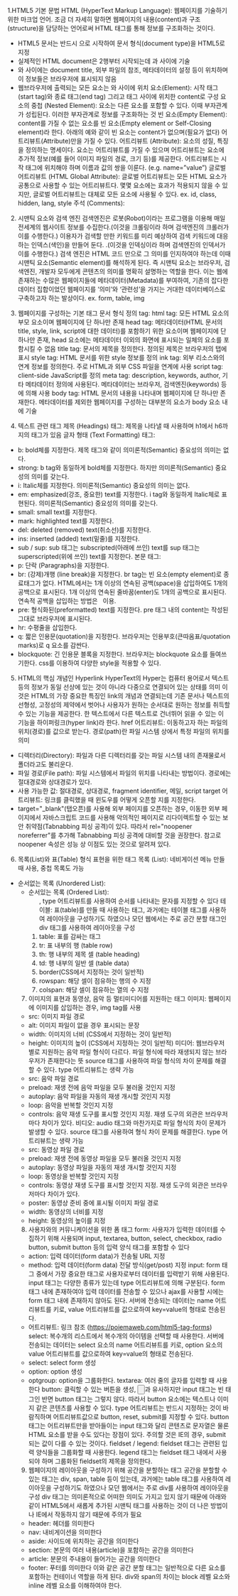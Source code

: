 1.HTML5 기본 문법
HTML (HyperText Markup Language): 웹페이지를 기술하기 위한 마크업 언어. 조금 더 자세히 말하면 웹페이지의 내용(content)과 구조(structure)을 담당하는 언어로써 HTML 태그를 통해 정보를 구조화하는 것이다.
- HTML5 문서는 반드시 <!DOCTYPE html>으로 시작하여 문서 형식(document type)을 HTML5로 지정
- 실제적인 HTML document은 2행부터 시작되는데 <html>과 </html> 사이에 기술
- <head>와 </head> 사이에는 document title, 외부 파일의 참조, 메타데이터의 설정 등이 위치하며 이 정보들은 브라우저에 표시되지 않음
- 웹브라우저에 출력되는 모든 요소는 <body>와 </body> 사이에 위치
요소(Element): 시작 태그(start tag)와 종료 태그(end tag) 그리고 태그 사이에 위치한 content로 구성
요소의 중첩 (Nested Element): 요소는 다른 요소를 포함할 수 있다. 이때 부자관계가 성립된다. 이러한 부자관계로 정보를 구조화하는 것
빈 요소(Empty Element): content를 가질 수 없는 요소를 빈 요소(Empty element or Self-Closing element)라 한다. 아래의 예와 같이 빈 요소는 content가 없으며(필요가 없다) 어트리뷰트(Attribute)만을 가질 수 있다.
어트리뷰트 (Attribute): 요소의 성질, 특징을 정의하는 명세이다. 요소는 어트리뷰트를 가질 수 있으며 어트리뷰트는 요소에 추가적 정보(예를 들어 이미지 파일의 경로, 크기 등)를 제공한다. 어트리뷰트는 시작 태그에 위치해야 하며 이름과 값의 쌍을 이룬다. (e.g. name=”value”)
글로벌 어트리뷰트 (HTML Global Attribute): 글로벌 어트리뷰트는 모든 HTML 요소가 공통으로 사용할 수 있는 어트리뷰트다. 몇몇 요소에는 효과가 적용되지 않을 수 있지만, 글로벌 어트리뷰트는 대체로 모든 요소에 사용될 수 있다. ex. id, class, hidden, lang, style
주석 (Comments): <!-- -->

2. 시맨틱 요소와 검색 엔진
검색엔진은 로봇(Robot)이라는 프로그램을 이용해 매일 전세계의 웹사이트 정보를 수집한다.(이것을 크롤링이라 하며 검색엔진의 크롤러가 이를 수행한다.) 
이용자가 검색할 만한 키워드를 미리 예상하여 검색 키워드에 대응하는 인덱스(색인)을 만들어 둔다. .(이것을 인덱싱이라 하며 검색엔진의 인덱서가 이를 수행한다.)
검색 엔진은 HTML 코드 만으로 그 의미를 인지하여야 하는데 이때 시맨틱 요소(Semantic element)를 해석하게 된다. 즉 시맨틱 요소는 브라우저, 검색엔진, 개발자 모두에게 콘텐츠의 의미를 명확히 설명하는 역할을 한다.
이는 웹에 존재하는 수많은 웹페이지들에 메타데이터(Metadata)를 부여하여, 기존의 잡다한 데이터 집합이었던 웹페이지를 ‘의미’와 ‘관련성’을 가지는 거대한 데이터베이스로 구축하고자 하는 발상이다. ex. form, table, img

3. 웹페이지를 구성하는 기본 태그
문서 형식 정의 tag: <!DOCTYPE html>
html tag: 모든 HTML 요소의 부모 요소이며 웹페이지에 단 하나만 존재
head tag: 메타데이터(HTML 문서의 title, style, link, script에 대한 데이터)를 포함하기 위한 요소이며 웹페이지에 단 하나만 존재, head 요소에는 메타데이터 이외의 화면에 표시되는 일체의 요소를 포함시킬 수 없음
title tag: 문서의 제목을 정의한다. 정의된 제목은 브라우저의 탭에 표시
style tag: HTML 문서를 위한 style 정보를 정의
ink tag: 외부 리소스와의 연계 정보를 정의한다. 주로 HTML과 외부 CSS 파일을 연계에 사용
script tag: client-side JavaScript를 정의
meta tag: description, keywords, author, 기타 메타데이터 정의에 사용된다. 메타데이터는 브라우저, 검색엔진(keywords) 등에 의해 사용
body tag: HTML 문서의 내용을 나타내며 웹페이지에 단 하나만 존재한다. 메타데이터를 제외한 웹페이지를 구성하는 대부분의 요소가 body 요소 내에 기술

4. 텍스트 관련 태그
제목 (Headings) 태그: 제목을 나타낼 때 사용하며 h1에서 h6까지의 태그가 있음
글자 형태 (Text Formatting) 태그: 
- b: bold체를 지정한다. 제목 태그와 같이 의미론적(Semantic) 중요성의 의미는 없다.
- strong: b tag와 동일하게 bold체를 지정한다. 하지만 의미론적(Semantic) 중요성의 의미를 갖는다.
- i: Italic체를 지정한다. 의미론적(Semantic) 중요성의 의미는 없다.
- em: emphasized(강조, 중요한) text를 지정한다. i tag와 동일하게 Italic체로 표현된다. 의미론적(Semantic) 중요성의 의미를 갖는다.
- small: small text를 지정한다.
- mark: highlighted text를 지정한다.
- del: deleted (removed) text(취소선)를 지정한다.
- ins: inserted (added) text(밑줄)를 지정한다.
- sub / sup: sub 태그는 subscripted(아래에 쓰인) text를 sup 태그는 superscripted(위에 쓰인) text를 지정한다.
본문 태그:
- p: 단락 (Paragraphs)을 지정한다.
- br:  (강제)개행 (line break)을 지정한다. br tag는 빈 요소(empty element)로 종료태그가 없다. HTML에서는 1개 이상의 연속된 공백(space)을 삽입하여도 1개의 공백으로 표시된다. 
1개 이상의 연속된 줄바꿈(enter)도 1개의 공백으로 표시된다. 연속적 공백을 삽입하는 방법은 &nbsp; 이용.
- pre: 형식화된(preformatted) text를 지정한다. pre 태그 내의 content는 작성된 그대로 브라우저에 표시된다.
- hr: 수평줄을 삽입한다.
- q: 짧은 인용문(quotation)을 지정한다. 브라우저는 인용부호(큰따옴표/quotation marks)로 q 요소를 감싼다. 
- blockquote: 긴 인용문 블록을 지정한다. 브라우저는 blockquote 요소를 들여쓰기한다. css를 이용하여 다양한 style을 적용할 수 있다.

5. HTML의 핵심 개념인 Hyperlink
HyperText의 Hyper는 컴퓨터 용어로서 텍스트 등의 정보가 동일 선상에 있는 것이 아니라 다중으로 연결되어 있는 상태를 의미
이것은 HTML의 가장 중요한 특징인 link의 개념과 연결되는데 기존 문서나 텍스트의 선형성, 고정성의 제약에서 벗어나 사용자가 원하는 순서대로 원하는 정보를 취득할 수 있는 기능을 제공한다. 
한 텍스트에서 다른 텍스트로 건너뛰어 읽을 수 있는 이 기능을 하이퍼링크(hyper link)라 한다.
href 어트리뷰트: 이동하고자 하는 파일의 위치(경로)를 값으로 받는다. 경로(path)란 파일 시스템 상에서 특정 파일의 위치를 의미
- 디렉터리(Directory): 파일과 다른 디렉터리를 갖는 파일 시스템 내의 존재물로서 폴더라고도 불리운다.
- 파일 경로(File path): 파일 시스템에서 파일의 위치를 나타내는 방법이다. 경로에는 절대경로와 상대경로가 있다.
- 사용 가능한 값: 절대경로, 상대경로, fragment identifier, 메일, script
target 어트리뷰트: 링크를 클릭했을 때 윈도우를 어떻게 오픈할 지를 지정한다.
- target="_blank"(탭오픈)를 사용해 외부 페이지를 오픈하는 경우, 이동한 외부 페이지에서 자바스크립트 코드를 사용해 악의적인 페이지로 리다이렉트할 수 있는 보안 취약점(Tabnabbing 피싱 공격)이 있다. 
따라서 rel="noopener noreferrer"를 추가해 Tabnabbing 피싱 공격에 대비할 것을 권장한다. 참고로 noopener 속성은 성능 상 이점도 있는 것으로 알려져 있다. 

6. 목록(List)와 표(Table) 형식 표현을 위한 태그
목록 (List): 네비게이션 메뉴 만들 때 사용, 중첩 목록도 가능
- 순서없는 목록 (Unordered List): <ul>
- 순서있는 목록 (Ordered List): <ol>, type 어트리뷰트를 사용하여 순서를 나타내는 문자를 지정할 수 있다
테이블: 표(table)를 만들 때 사용하는 태그, 과거에는 테이블 태그를 사용하여 레이아웃을 구성하기도 하였으나 모던 웹에서는 주로 공간 분할 태그인 div 태그를 사용하여 레이아웃을 구성
- table: 표를 감싸는 태그
- tr: 표 내부의 행 (table row) 
- th: 행 내부의 제목 셀 (table heading)
- td: 행 내부의 일반 셀 (table data)
- border(CSS에서 지정하는 것이 일반적)
- rowspan: 해당 셀이 점유하는 행의 수 지정
- colspan: 해당 셀이 점유하는 열의 수 지정

7. 이미지의 표현과 동영상, 음악 등 멀티미디어를 지원하는 태그
이미지: 웹페이지에 이미지를 삽입하는 경우, img tag를 사용
- src: 이미지 파일 경로
- alt: 이미지 파일이 없을 경우 표시되는 문장
- width: 이미지의 너비 (CSS에서 지정하는 것이 일반적)
- height: 이미지의 높이 (CSS에서 지정하는 것이 일반적)
미디어: 웹브라우저 별로 지원하는 음악 파일 형식이 다르다. 파일 형식에 따라 재생되지 않는 브라우저가 존재한다는 뜻
source 태그를 사용하여 파일 형식의 차이 문제를 해결 할 수 있다. type 어트리뷰트는 생략 가능
- src: 음악 파일 경로
- preload: 재생 전에 음악 파일을 모두 불러올 것인지 지정
- autoplay: 음악 파일을 자동의 재생 개시할 것인지 지정
- loop: 음악을 반복할 것인지 지정
- controls: 음악 재생 도구를 표시할 것인지 지정. 재생 도구의 외관은 브라우저마다 차이가 있다.
비디오: audio 태그와 마찬가지로 파일 형식의 차이 문제가 발생할 수 있다. source 태그를 사용하여 형식 차이 문제를 해결한다. type 어트리뷰트는 생략 가능
- src: 동영상 파일 경로
- preload: 재생 전에 동영상 파일을 모두 불러올 것인지 지정
- autoplay: 동영상 파일을 자동의 재생 개시할 것인지 지정
- loop: 동영상을 반복할 것인지 지정
- controls: 동영상 재생 도구를 표시할 것인지 지정. 재생 도구의 외관은 브라우저마다 차이가 있다.
- poster: 동영상 준비 중에 표시될 이미지 파일 경로
- width: 동영상의 너비를 지정
- height: 동영상의 높이를 지정

8. 사용자와의 커뮤니케이션을 위한 폼 태그
form: 사용자가 입력한 데이터를 수집하기 위해 사용되며 input, textarea, button, select, checkbox, radio button, submit button 등의 입력 양식 태그를 포함할 수 있다
- action: 입력 데이터(form data)가 전송될 URL 지정
- method: 	입력 데이터(form data) 전달 방식(get/post) 지정
input: form 태그 중에서 가장 중요한 태그로 사용자로부터 데이터를 입력받기 위해 사용된다. 
input 태그는 다양한 종류가 있는데 type 어트리뷰트에 의해 구분된다. form 태그 내에 존재하여야 입력 데이터를 전송할 수 있으나 ajax를 사용할 시에는 form 태그 내에 존재하지 않아도 된다.
서버에 전송되는 데이터는 name 어트리뷰트를 키로, value 어트리뷰트를 값으로하여 key=value의 형태로 전송된다.
- 어트리뷰트: 링크 참조 (https://poiemaweb.com/html5-tag-forms)
select: 복수개의 리스트에서 복수개의 아이템을 선택할 때 사용한다. 서버에 전송되는 데이터는 select 요소의 name 어트리뷰트를 키로, option 요소의 value 어트리뷰트를 값으로하여 key=value의 형태로 전송된다.
- select: select form 생성
- option: option 생성
- optgroup: option을 그룹화한다.
textarea: 여러 줄의 글자를 입력할 때 사용한다
button: 클릭할 수 있는 버튼을 생성, <input type="button">과 유사하지만 input 태그는 빈 태그인 반면 button 태그는 그렇지 않다. 따라서 button 요소에는 텍스트나 이미지 같은 콘텐츠를 사용할 수 있다.
type 어트리뷰트는 반드시 지정하는 것이 바람직하며 어트리뷰트값으로 button, reset, submit를 지정할 수 있다.
button 태그는 어트리뷰트만을 받아들이는 input 태그와 달리 콘텐츠로 문자열은 물론 HTML 요소를 받을 수도 있다는 장점이 있다. 주의할 것은 IE의 경우, submit되는 값이 다를 수 있는 것이다.
fieldset / legend: fieldset 태그는 관련된 입력 양식들을 그룹화할 때 사용한다. legend 태그는 fieldset 태그 내에서 사용되야 하며 그룹화된 fieldset의 제목을 정의한다.

9. 웹페이지의 레이아웃을 구성하기 위해 공간을 분할하는 태그
공간을 분할할 수 있는 태그는 div, span, table 등이 있는데, 과거에는 table 태그를 사용하여 레이아웃을 구성하기도 하였으나 모던 웹에서는 주로 div를 사용하여 레이아웃을 구성
div 태그는 의미론적으로 어떠한 의미도 가지고 있지 않기 때문에 아래와 같이 HTML5에서 새롭게 추가된 시맨틱 태그를 사용하는 것이 더 나은 방법이나 IE에서 작동하지 않기 때문에 주의가 필요
- header: 헤더를 의미한다
- nav: 내비게이션을 의미한다
- aside: 사이드에 위치하는 공간을 의미한다
- section: 본문의 여러 내용(article)을 포함하는 공간을 의미한다
- article: 분문의 주내용이 들어가는 공간을 의미한다
- footer: 푸터를 의미한다
이와 같은 공간 분할 태그는 일반적으로 다른 요소를 포함하는 컨테이너 역할을 하게 된다.
div와 span의 차이는 block 레벨 요소와 inline 레벨 요소를 이해하여야 한다.


